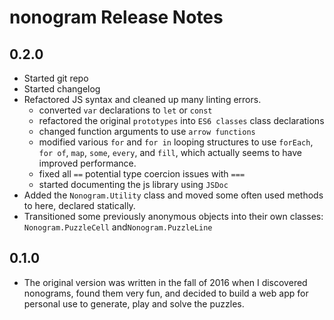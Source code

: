# nonogram Release Notes


## 0.2.0

- Started git repo
- Started changelog
- Refactored JS syntax and cleaned up many linting errors.
    - converted `var` declarations to `let` or `const`
    - refactored the original `prototypes` into `ES6 classes` class declarations
    - changed function arguments to use `arrow functions`
    - modified various `for` and `for in` looping structures to use `forEach`, `for of`, `map`, `some`, `every`, and `fill`, which actually seems to have improved performance.
    - fixed all `==` potential type coercion issues with `===`
    - started documenting the js library using `JSDoc`
 - Added the `Nonogram.Utility` class and moved some often used methods to here, declared statically.
 - Transitioned some previously anonymous objects into their own classes: `Nonogram.PuzzleCell` and`Nonogram.PuzzleLine`


## 0.1.0

- The original version was written in the fall of 2016 when I discovered nonograms, found them very fun, and decided to build a web app for personal use to generate, play and solve the puzzles.


